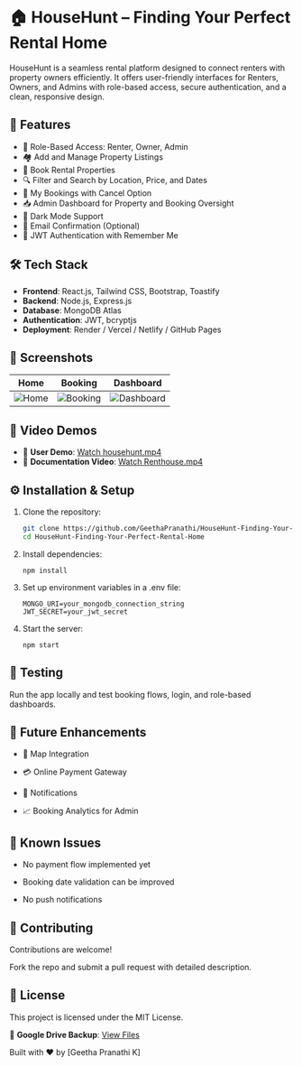 # 🏠 HouseHunt – Finding Your Perfect Rental Home

HouseHunt is a seamless rental platform designed to connect renters with property owners efficiently. It offers user-friendly interfaces for Renters, Owners, and Admins with role-based access, secure authentication, and a clean, responsive design.

## 🚀 Features

- 👤 Role-Based Access: Renter, Owner, Admin
- 🏘️ Add and Manage Property Listings
- 📅 Book Rental Properties
- 🔍 Filter and Search by Location, Price, and Dates
- 📄 My Bookings with Cancel Option
- 📥 Admin Dashboard for Property and Booking Oversight
- 🌙 Dark Mode Support
- 📧 Email Confirmation (Optional)
- 🔐 JWT Authentication with Remember Me

## 🛠️ Tech Stack

- **Frontend**: React.js, Tailwind CSS, Bootstrap, Toastify
- **Backend**: Node.js, Express.js
- **Database**: MongoDB Atlas
- **Authentication**: JWT, bcryptjs
- **Deployment**: Render / Vercel / Netlify / GitHub Pages

## 📸 Screenshots

| Home | Booking | Dashboard |
|------|---------|-----------|
| ![Home](screenshots/home.png) | ![Booking](screenshots/booking.png) | ![Dashboard](screenshots/dashboard.png) |

## 🎥 Video Demos

- 🔗 **User Demo**: [Watch househunt.mp4](https://github.com/GeethaPranathi/HouseHunt-Finding-Your-Perfect-Rental-Home/raw/main/Video%20Demo/househunt.mp4?raw=true)
- 🔗 **Documentation Video**: [Watch Renthouse.mp4](https://github.com/GeethaPranathi/HouseHunt-Finding-Your-Perfect-Rental-Home/raw/main/Video%20doc/Renthouse.mp4?raw=true)

## ⚙️ Installation & Setup

1. Clone the repository:
   ```bash
   git clone https://github.com/GeethaPranathi/HouseHunt-Finding-Your-Perfect-Rental-Home.git
   cd HouseHunt-Finding-Your-Perfect-Rental-Home
2. Install dependencies:
   ```
   npm install
3. Set up environment variables in a .env file:
   ```
   MONGO_URI=your_mongodb_connection_string
   JWT_SECRET=your_jwt_secret
4. Start the server:
   ```
   npm start
   
## 🧪 Testing

Run the app locally and test booking flows, login, and role-based dashboards.

## 📌 Future Enhancements

 - 📍 Map Integration

- 💳 Online Payment Gateway

- 🔔 Notifications

- 📈 Booking Analytics for Admin

## 🐞 Known Issues

- No payment flow implemented yet

- Booking date validation can be improved

- No push notifications

## 🤝 Contributing

Contributions are welcome!

Fork the repo and submit a pull request with detailed description.

## 📄 License

This project is licensed under the MIT License.

📁 **Google Drive Backup**: [View Files](https://drive.google.com/drive/folders/1fwxFTrvezWKEt0HMCQNMtGRNCluhGe9P?usp=sharing)

Built with ❤️ by [Geetha Pranathi K]

